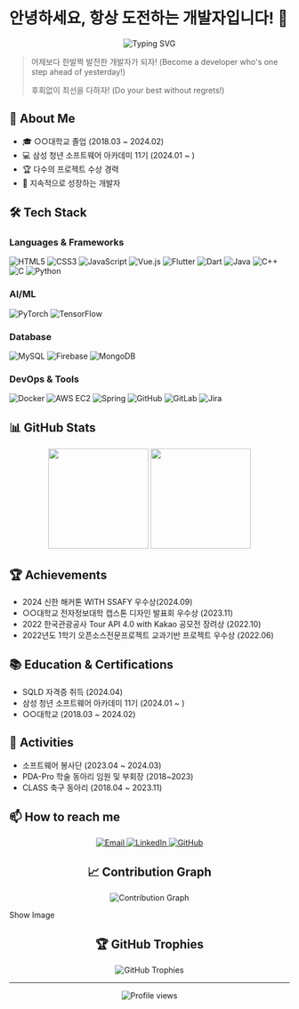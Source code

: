 
# 안녕하세요, 항상 도전하는 개발자입니다! 👋

<div align="center">
  <img src="https://readme-typing-svg.herokuapp.com?font=Fira+Code&pause=1000&color=2C90F7&center=true&vCenter=true&width=435&lines=Backend+Developer;AI+%26+Machine+Learning+Enthusiast;Always+learning+new+things" alt="Typing SVG" />
</div>

> 어제보다 한발짝 발전한 개발자가 되자! (Become a developer who's one step ahead of yesterday!)
> 
> 후회없이 최선을 다하자! (Do your best without regrets!)



## 🚀 About Me
- 🎓 ○○대학교 졸업 (2018.03 ~ 2024.02)
- 💻 삼성 청년 소프트웨어 아카데미 11기 (2024.01 ~ )
- 🏆 다수의 프로젝트 수상 경력
- 🌱 지속적으로 성장하는 개발자

## 🛠️ Tech Stack

### Languages & Frameworks
![HTML5](https://img.shields.io/badge/-HTML5-E34F26?style=flat-square&logo=html5&logoColor=white)
![CSS3](https://img.shields.io/badge/-CSS3-1572B6?style=flat-square&logo=css3)
![JavaScript](https://img.shields.io/badge/-JavaScript-F7DF1E?style=flat-square&logo=javascript&logoColor=black)
![Vue.js](https://img.shields.io/badge/-Vue.js-4FC08D?style=flat-square&logo=vue.js&logoColor=white)
![Flutter](https://img.shields.io/badge/-Flutter-02569B?style=flat-square&logo=flutter)
![Dart](https://img.shields.io/badge/-Dart-0175C2?style=flat-square&logo=dart)
![Java](https://img.shields.io/badge/-Java-007396?style=flat-square&logo=java)
![C++](https://img.shields.io/badge/-C++-00599C?style=flat-square&logo=c%2B%2B)
![C](https://img.shields.io/badge/-C-A8B9CC?style=flat-square&logo=c&logoColor=white)
![Python](https://img.shields.io/badge/-Python-3776AB?style=flat-square&logo=python&logoColor=white)

### AI/ML
![PyTorch](https://img.shields.io/badge/-PyTorch-EE4C2C?style=flat-square&logo=pytorch&logoColor=white)
![TensorFlow](https://img.shields.io/badge/-TensorFlow-FF6F00?style=flat-square&logo=tensorflow&logoColor=white)

### Database
![MySQL](https://img.shields.io/badge/-MySQL-4479A1?style=flat-square&logo=mysql&logoColor=white)
![Firebase](https://img.shields.io/badge/-Firebase-FFCA28?style=flat-square&logo=firebase&logoColor=black)
![MongoDB](https://img.shields.io/badge/-MongoDB-47A248?style=flat-square&logo=mongodb&logoColor=white)

### DevOps & Tools
![Docker](https://img.shields.io/badge/-Docker-2496ED?style=flat-square&logo=docker&logoColor=white)
![AWS EC2](https://img.shields.io/badge/-AWS%20EC2-232F3E?style=flat-square&logo=amazon-aws)
![Spring](https://img.shields.io/badge/-Spring-6DB33F?style=flat-square&logo=spring&logoColor=white)
![GitHub](https://img.shields.io/badge/-GitHub-181717?style=flat-square&logo=github)
![GitLab](https://img.shields.io/badge/-GitLab-FCA121?style=flat-square&logo=gitlab)
![Jira](https://img.shields.io/badge/-Jira-0052CC?style=flat-square&logo=jira)

## 📊 GitHub Stats

<div align="center">
  <img height="180em" src="https://github-readme-stats.vercel.app/api?username=youbj&show_icons=true&theme=radical&include_all_commits=true&count_private=true"/>
  <img height="180em" src="https://github-readme-stats.vercel.app/api/top-langs/?username=youbj&layout=compact&langs_count=7&theme=radical"/>
</div>

## 🏆 Achievements
- 2024 신한 해커톤 WITH SSAFY 우수상(2024.09)
- ○○대학교 전자정보대학 캡스톤 디자인 발표회 우수상 (2023.11)
- 2022 한국관광공사 Tour API 4.0 with Kakao 공모전 장려상 (2022.10)
- 2022년도 1학기 오픈소스전문프로젝트 교과기반 프로젝트 우수상 (2022.06)

## 📚 Education & Certifications
- SQLD 자격증 취득 (2024.04)
- 삼성 청년 소프트웨어 아카데미 11기 (2024.01 ~ )
- ○○대학교 (2018.03 ~ 2024.02)

## 🌟 Activities
- 소프트웨어 봉사단 (2023.04 ~ 2024.03)
- PDA-Pro 학술 동아리 임원 및 부회장 (2018~2023)
- CLASS 축구 동아리 (2018.04 ~ 2023.11)

## 📫 How to reach me
<p align="center">
  <a href="mailto:youbj213@gmail.com">
    <img src="https://img.shields.io/badge/-Email-red?style=flat-square&logo=gmail&logoColor=white" alt="Email" />
  </a>
  <a href="https://www.linkedin.com/in/your-linkedin/">
    <img src="https://img.shields.io/badge/-LinkedIn-0077B5?style=flat-square&logo=linkedin&logoColor=white" alt="LinkedIn" />
  </a>
  <a href="https://github.com/youbj">
    <img src="https://img.shields.io/badge/-GitHub-181717?style=flat-square&logo=github" alt="GitHub" />
  </a>
</p>

<h2 align="center">📈 Contribution Graph</h2>
<p align="center">
  <img src="https://github-readme-activity-graph.vercel.app/graph?username=youbj&theme=react-dark" alt="Contribution Graph" />
</p>
Show Image
<h2 align="center">🏆 GitHub Trophies</h2>
<p align="center">
  <img src="https://github-profile-trophy.vercel.app/?username=youbj&theme=radical&no-frame=false&no-bg=true&margin-w=4" alt="GitHub Trophies" />
</p>

---

<p align="center">
  <img src="https://komarev.com/ghpvc/?username=youbj&label=Profile%20views&color=0e75b6&style=flat" alt="Profile views" />
</p>
